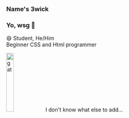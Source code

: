  ### Name's 3wick
 ### Yo, wsg 🙂
 😄 Student, He/Him 
 <br> Beginner CSS and Html programmer
 
<img src="https://media.tenor.com/JGktFrJlB00AAAAM/cat-cheese-sandwich-grilled-eat.gif" alt="gat" width="20%">
I don't know what else to add...
<!--
**eeeeeeeeea/eeeeeeeeea** is a ✨ _special_ ✨ repository because its `README.md` (this file) appears on your GitHub profile.

Here are some ideas to get you started:

- 🔭 I’m currently working on ...
- 🌱 I’m currently learning ...
- 👯 I’m looking to collaborate on ...
- 🤔 I’m looking for help with ...
- 💬 Ask me about ...
- 📫 How to reach me: ...
- 😄 Pronouns: ...
- ⚡ Fun fact: ...
-->
